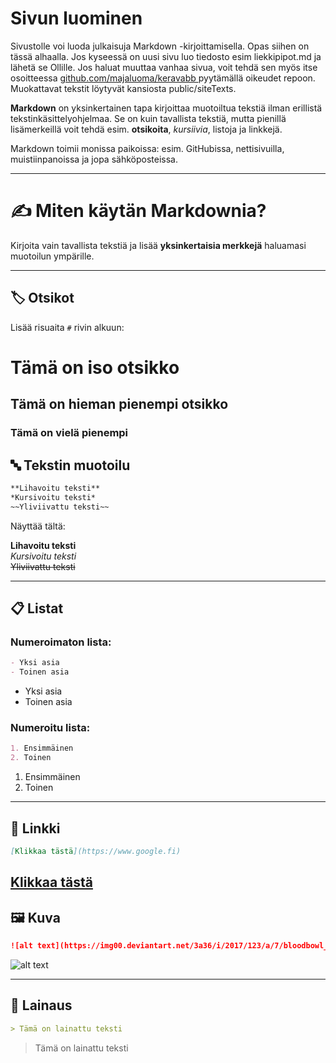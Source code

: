 # Sivun luominen
Sivustolle voi luoda julkaisuja Markdown -kirjoittamisella. Opas siihen on tässä alhaalla. Jos kyseessä on uusi sivu luo tiedosto esim liekkipipot.md ja lähetä se Ollille. Jos haluat muuttaa vanhaa sivua, voit tehdä sen myös itse osoitteessa [github.com/majaluoma/keravabb ](https://github.com/majaluoma/keravaBB) pyytämällä oikeudet repoon. Muokattavat tekstit löytyvät kansiosta public/siteTexts. 


**Markdown** on yksinkertainen tapa kirjoittaa muotoiltua tekstiä ilman erillistä tekstinkäsittelyohjelmaa. Se on kuin tavallista tekstiä, mutta pienillä lisämerkeillä voit tehdä esim. **otsikoita**, *kursiivia*, listoja ja linkkejä.

Markdown toimii monissa paikoissa: esim. GitHubissa, nettisivuilla, muistiinpanoissa ja jopa sähköposteissa.

---

# ✍️ Miten käytän Markdownia?

Kirjoita vain tavallista tekstiä ja lisää **yksinkertaisia merkkejä** haluamasi muotoilun ympärille.

---

## 🏷️ Otsikot

Lisää risuaita `#` rivin alkuun:

# Tämä on iso otsikko
## Tämä on hieman pienempi otsikko
### Tämä on vielä pienempi

## 🔤 Tekstin muotoilu


```md 
**Lihavoitu teksti**  
*Kursivoitu teksti*  
~~Yliviivattu teksti~~
```

Näyttää tältä:

**Lihavoitu teksti**  
*Kursivoitu teksti*  
~~Yliviivattu teksti~~

---

## 📋 Listat

### Numeroimaton lista:
```md 
- Yksi asia  
- Toinen asia
```
- Yksi asia  
- Toinen asia

### Numeroitu lista:
```md 
1. Ensimmäinen  
2. Toinen
```
1. Ensimmäinen  
2. Toinen
---

## 🔗 Linkki
```md 
[Klikkaa tästä](https://www.google.fi)
```
[Klikkaa tästä](https://www.google.fi)
---

## 🖼️ Kuva
```md 
![alt text](https://img00.deviantart.net/3a36/i/2017/123/a/7/bloodbowl_fanart__2017__by_taonavi-db7yot8.png)
```
![alt text](https://img00.deviantart.net/3a36/i/2017/123/a/7/bloodbowl_fanart__2017__by_taonavi-db7yot8.png)

---

## 💬 Lainaus
```md 
> Tämä on lainattu teksti
```
> Tämä on lainattu teksti